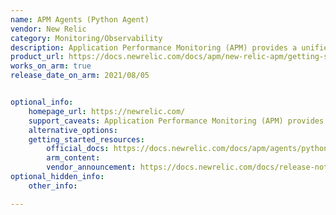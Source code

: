 ```yaml
---
name: APM Agents (Python Agent)
vendor: New Relic
category: Monitoring/Observability
description: Application Performance Monitoring (APM) provides a unified monitoring service for all the apps and microservices.
product_url: https://docs.newrelic.com/docs/apm/new-relic-apm/getting-started/introduction-apm/
works_on_arm: true
release_date_on_arm: 2021/08/05


optional_info:
    homepage_url: https://newrelic.com/
    support_caveats: Application Performance Monitoring (APM) provides a unified monitoring service for all the apps and microservices. New Relic provides the APM agents like PHP, java, go, ruby, python, node.js and .NET. New Relic instruments the application at the code level through use of one of the language agents. These agents collect metrics from the application and send them to New Relic APM, allowing the user to monitor the application using pre-built dashboards. ARM64 releases for these agents can be found [here](https://docs.newrelic.com/docs/apm/agents/manage-apm-agents/configuration/support-arm-graviton-x86-64/).
    alternative_options:
    getting_started_resources:
        official_docs: https://docs.newrelic.com/docs/apm/agents/python-agent/getting-started/introduction-new-relic-python/
        arm_content:
        vendor_announcement: https://docs.newrelic.com/docs/release-notes/agent-release-notes/python-release-notes/python-agent-60800163/
optional_hidden_info:
    other_info:

---
```

